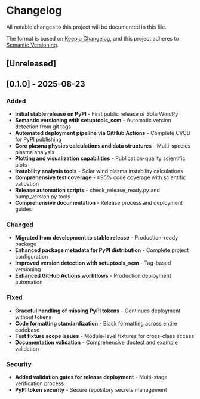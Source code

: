 # Changelog

All notable changes to this project will be documented in this file.

The format is based on [Keep a Changelog](https://keepachangelog.com/en/1.0.0/),
and this project adheres to [Semantic Versioning](https://semver.org/spec/v2.0.0.html).

## [Unreleased]

## [0.1.0] - 2025-08-23

### Added
- **Initial stable release on PyPI** - First public release of SolarWindPy
- **Semantic versioning with setuptools_scm** - Automatic version detection from git tags
- **Automated deployment pipeline via GitHub Actions** - Complete CI/CD for PyPI publishing
- **Core plasma physics calculations and data structures** - Multi-species plasma analysis
- **Plotting and visualization capabilities** - Publication-quality scientific plots
- **Instability analysis tools** - Solar wind plasma instability calculations
- **Comprehensive test coverage** - ≥95% code coverage with scientific validation
- **Release automation scripts** - check_release_ready.py and bump_version.py tools
- **Comprehensive documentation** - Release process and deployment guides

### Changed
- **Migrated from development to stable release** - Production-ready package
- **Enhanced package metadata for PyPI distribution** - Complete project configuration
- **Improved version detection with setuptools_scm** - Tag-based versioning
- **Enhanced GitHub Actions workflows** - Production deployment automation

### Fixed
- **Graceful handling of missing PyPI tokens** - Continues deployment without tokens
- **Code formatting standardization** - Black formatting across entire codebase
- **Test fixture scope issues** - Module-level fixtures for cross-class access
- **Documentation validation** - Comprehensive doctest and example validation

### Security
- **Added validation gates for release deployment** - Multi-stage verification process
- **PyPI token security** - Secure repository secrets management